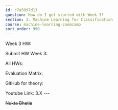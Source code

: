 ```yaml
---
id: c7a5097d13
question: How do I get started with Week 3?
section: 3. Machine Learning for Classification
course: machine-learning-zoomcamp
sort_order: 990
---
```


Week 3 HW:

Submit HW Week 3:

All HWs:

Evaluation Matrix:

GitHub for theory:

Youtube Link: 3.X ---

~~Nukta Bhatia~~

